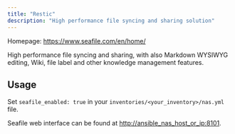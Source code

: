 ```yaml
---
title: "Restic"
description: "High performance file syncing and sharing solution"
---
```


Homepage: <https://www.seafile.com/en/home/>

High performance file syncing and sharing, with also Markdown WYSIWYG editing, Wiki, file label and other knowledge management features.

## Usage

Set `seafile_enabled: true` in your `inventories/<your_inventory>/nas.yml` file.

Seafile web interface can be found at <http://ansible_nas_host_or_ip:8101>.
